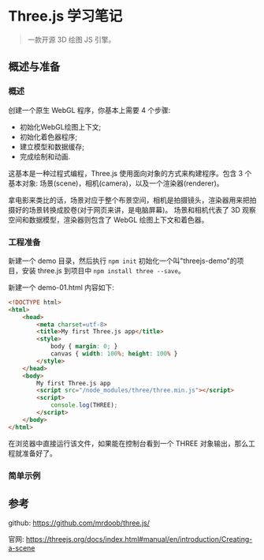 # Three.js 学习笔记

> 一款开源 3D 绘图 JS 引擎。

## 概述与准备

### 概述

创建一个原生 WebGL 程序，你基本上需要 4 个步骤:

- 初始化WebGL绘图上下文;
- 初始化着色器程序;
- 建立模型和数据缓存;
- 完成绘制和动画.

这基本是一种过程式编程，Three.js 使用面向对象的方式来构建程序。包含 3 个基本对象: 场景(scene)，相机(camera)，以及一个渲染器(renderer)。

拿电影来类比的话，场景对应于整个布景空间，相机是拍摄镜头，渲染器用来把拍摄好的场景转换成胶卷(对于网页来讲，是电脑屏幕)。 场景和相机代表了 3D 观察空间和数据模型，渲染器则包含了 WebGL 绘图上下文和着色器。

### 工程准备

新建一个 demo 目录，然后执行 `npm init` 初始化一个叫"threejs-demo"的项目，安装 three.js 到项目中 `npm install three --save`。

新建一个 demo-01.html 内容如下:

```html
<!DOCTYPE html>
<html>
	<head>
		<meta charset=utf-8>
		<title>My first Three.js app</title>
		<style>
			body { margin: 0; }
			canvas { width: 100%; height: 100% }
		</style>
	</head>
	<body>
        My first Three.js app
		<script src="/node_modules/three/three.min.js"></script>
		<script>
			console.log(THREE);
		</script>
	</body>
</html>
```

在浏览器中直接运行该文件，如果能在控制台看到一个 THREE 对象输出，那么工程就准备好了。






### 简单示例

## 参考


github: https://github.com/mrdoob/three.js/

官网: https://threejs.org/docs/index.html#manual/en/introduction/Creating-a-scene

